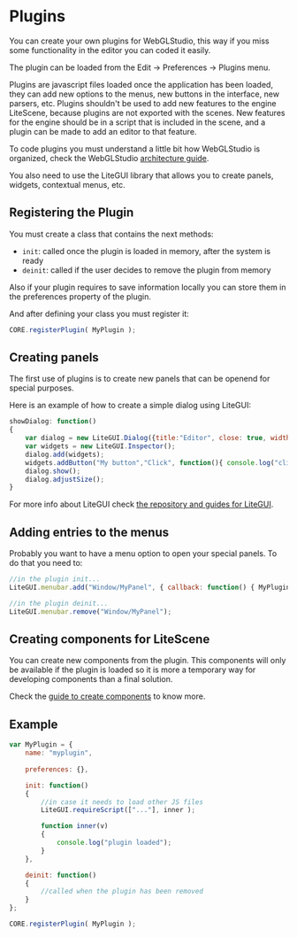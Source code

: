 # Plugins
You can create your own plugins for WebGLStudio, this way if you miss some functionality in the editor you can coded it easily.

The plugin can be loaded from the Edit -> Preferences -> Plugins menu.

Plugins are javascript files loaded once the application has been loaded, they can add new options to the menus, new buttons in the interface, new parsers, etc. Plugins shouldn't be used to add new features to the engine LiteScene, because plugins are not exported with the scenes. New features for the engine should be in a script that is included in the scene, and a plugin can be made to add an editor to that feature.

To code plugins you must understand a little bit how WebGLStudio is organized, check the WebGLStudio [architecture guide](editor_architecture.md).

You also need to use the LiteGUI library that allows you to create panels, widgets, contextual menus, etc.

## Registering the Plugin

You must create a class that contains the next methods:

* ```init```: called once the plugin is loaded in memory, after the system is ready
* ```deinit```: called if the user decides to remove the plugin from memory

Also if your plugin requires to save information locally you can store them in the preferences property of the plugin.

And after defining your class you must register it:

```js
CORE.registerPlugin( MyPlugin );
```

## Creating panels

The first use of plugins is to create new panels that can be openend for special purposes.

Here is an example of how to create a simple dialog using LiteGUI:

```js
showDialog: function()
{
	var dialog = new LiteGUI.Dialog({title:"Editor", close: true, width: 300, height: 120, scroll: false, draggable: true});
	var widgets = new LiteGUI.Inspector();
	dialog.add(widgets);
	widgets.addButton("My button","Click", function(){ console.log("clicked"); });
	dialog.show();
	dialog.adjustSize();
}
```

For more info about LiteGUI check [the repository and guides for LiteGUI](https://github.com/jagenjo/litegui.js/tree/master).

## Adding entries to the menus

Probably you want to have a menu option to open your special panels. To do that you need to:
```js
//in the plugin init...
LiteGUI.menubar.add("Window/MyPanel", { callback: function() { MyPlugin.showDialog(); }});

//in the plugin deinit...
LiteGUI.menubar.remove("Window/MyPanel");
```

## Creating components for LiteScene

You can create new components from the plugin. This components will only be available if the plugin is loaded so it is more a temporary way for developing components than a final solution. 

Check the [guide to create components](https://github.com/jagenjo/litescene.js/blob/master/guides/programming_components.md) to know more.

## Example

```js
var MyPlugin = {
	name: "myplugin",
	
	preferences: {},

	init: function()
	{
		//in case it needs to load other JS files
		LiteGUI.requireScript(["..."], inner );

		function inner(v)
		{
			console.log("plugin loaded");
		}
	},

	deinit: function()
	{
		//called when the plugin has been removed
	}
};

CORE.registerPlugin( MyPlugin );
```
